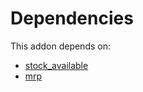 # Dependencies

This addon depends on:

- [stock_available](../../../../odoo-bringout-oca-stock-logistics-availability-stock_available)
- [mrp](../../../../../oca-ocb-mrp/odoo-bringout-oca-ocb-mrp)
